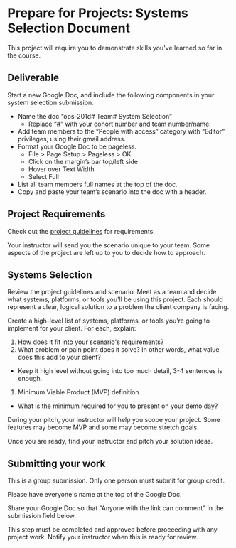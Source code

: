 # Prepare for Projects: Systems Selection Document

This project will require you to demonstrate skills you've learned so far in the course.

## Deliverable

Start a new Google Doc, and include the following components in your system selection submission.
  - Name the doc “ops-201d# Team# System Selection”
    - Replace “#” with your cohort number and team number/name.
  - Add team members to the “People with access” category with “Editor” privileges, using their gmail address.
  - Format your Google Doc to be pageless.
    - File > Page Setup > Pageless > OK
    - Click on the margin’s bar top/left side
    - Hover over Text Width
    - Select Full
  - List all team members full names at the top of the doc.
  - Copy and paste your team’s scenario into the doc with a header.

<!-- ## Scenario

- [201 Scenario](./scenarios/201-scenario.md)
- 301 Scenario
- 401 Scenario -->

## Project Requirements

Check out the [project guidelines](https://github.com/codefellows/seattle-ops-301d6/blob/main/class-15/project-guidelines.md) for requirements.

Your instructor will send you the scenario unique to your team. Some aspects of the project are left up to you to decide how to approach.

## Systems Selection

Review the project guidelines and scenario. Meet as a team and decide what systems, platforms, or tools you'll be using this project. Each should represent a clear, logical solution to a problem the client company is facing.

Create a high-level list of systems, platforms, or tools you’re going to implement for your client. For each, explain:

1. How does it fit into your scenario's requirements?
1. What problem or pain point does it solve? In other words, what value does this add to your client?
  - Keep it high level without going into too much detail, 3-4 sentences is enough.
1. Minimum Viable Product (MVP) definition.
  - What is the minimum required for you to present on your demo day?

During your pitch, your instructor will help you scope your project. Some features may become MVP and some may become stretch goals.

Once you are ready, find your instructor and pitch your solution ideas.

## Submitting your work

This is a group submission. Only one person must submit for group credit.

Please have everyone's name at the top of the Google Doc.

Share your Google Doc so that "Anyone with the link can comment" in the submission field below.

This step must be completed and approved before proceeding with any project work. Notify your instructor when this is ready for review.
